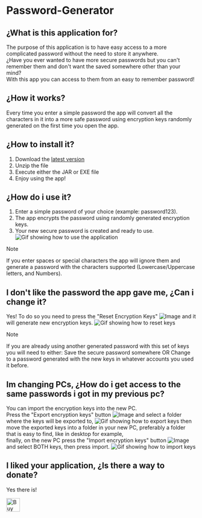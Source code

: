 # Password-Generator
## ¿What is this application for?
The purpose of this application is to have easy access to a more complicated password without the need to store it anywhere.<br/>
¿Have you ever wanted to have more secure passwords but you can't remember them and don't want the saved somewhere other than your mind?<br/>
With this app you can access to them from an easy to remember password!

## ¿How it works?
Every time you enter a simple password the app will convert all the characters in it into a more safe password using encryption keys randomly generated on the first time you open the app.

## ¿How to install it?
1. Download the [latest version](https://github.com/Guzman-Dev/Password-Generator/releases/latest)
2. Unzip the file
3. Execute either the JAR or EXE file
4. Enjoy using the app!

## ¿How do i use it?
1. Enter a simple password of your choice (example: password123).
2. The app encrypts the password using randomly generated encryption keys.
3. Your new secure password is created and ready to use.
![Gif showing how to use the application](https://github.com/Guzman-Dev/RandomThings/blob/main/Generate%20Password.gif)

>[!NOTE]
>If you enter spaces or special characters the app will ignore them and generate a password with the characters supported (Lowercase/Uppercase letters, and Numbers).
## I don't like the password the app gave me, ¿Can i change it?
Yes! To do so you need to press the "Reset Encryption Keys" ![Image](https://github.com/user-attachments/assets/87c1cd9b-e05f-481f-8a42-2b53485e24db) and it will generate new encryption keys.
![Gif showing how to reset keys](https://github.com/Guzman-Dev/RandomThings/blob/main/Reset%20Keys.gif)
>[!NOTE]
>If you are already using another generated password with this set of keys you will need to either:
>Save the secure password somewhere OR Change to a password generated with the new keys in whatever accounts you used it before.
## Im changing PCs, ¿How do i get access to the same passwords i got in my previous pc?
You can import the encryption keys into the new PC.  
Press the "Export encryption keys" button ![Image](https://github.com/user-attachments/assets/f8b527f1-cccd-4841-9d83-c63706916294) and select a folder where the keys will be exported to,
![Gif showing how to export keys](https://github.com/Guzman-Dev/RandomThings/blob/main/Exporting%20Keys.gif)
then move the exported keys into a folder in your new PC, preferably a folder that is easy to find, like in desktop for example,  
finally, on the new PC press the "Import encryption keys" button ![Image](https://github.com/user-attachments/assets/b7cefeff-d135-4106-a382-db24361d5943) and select BOTH keys, then press import.
![Gif showing how to import keys](https://github.com/Guzman-Dev/RandomThings/blob/main/Importing%20Keys.gif)


## I liked your application, ¿Is there a way to donate?
Yes there is! 

<a href='https://ko-fi.com/N4N119CSTH' target='_blank'><img height='36' style='border:0px;height:36px;' src='https://storage.ko-fi.com/cdn/kofi6.png?v=6' border='0' alt='Buy Me a Coffee at ko-fi.com' /></a>




